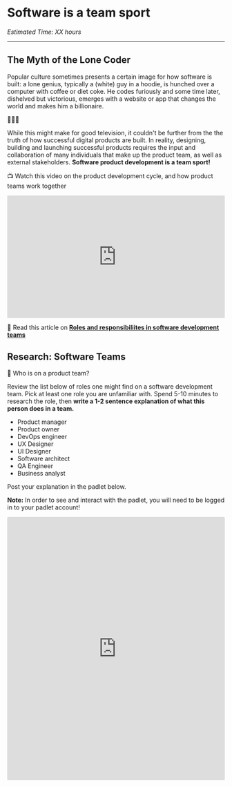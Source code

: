 # Software is a team sport

*Estimated Time: XX hours*

---

## The Myth of the Lone Coder

Popular culture sometimes presents a certain image for how software is built: a lone genius, typically a (white) guy in a hoodie, is hunched over a computer with coffee or diet coke. He codes furiously and some time later, dishelved but victorious, emerges with a website or app that changes the world and makes him a billionaire.

🚩🚩🚩

While this might make for good television, it couldn't be further from the the truth of how successful digital products are built. In reality, designing, building and launching successful products requires the input and collaboration of many individuals that make up the product team, as well as external stakeholders. **Software product development is a team sport!**

<aside>


📺 Watch this video on the product development cycle, and how product teams work together
</aside>

<div style="position: relative; padding-bottom: 56.25%; height: 0;"><iframe src="https://www.youtube.com/embed/hpn8MPHOpDo" title="YouTube video player" frameborder="0" allow="accelerometer; autoplay; clipboard-write; encrypted-media; gyroscope; picture-in-picture" allowfullscreen style="position: absolute; top: 0; left: 0; width: 100%; height: 100%;"></iframe></div>


<aside>
  
📖 Read this article on <a href="https://this.isfluent.com/blog/2018/roles-and-responsibilities-in-a-software-development-team" target="_blank">**Roles and responsibiliites in software development teams**</a>

</aside>


## Research: Software Teams 

<aside>
💬 Who is on a product team?
</aside>

Review the list below of roles one might find on a software development team. Pick at least one role you are unfamiliar with. Spend 5-10 minutes to research the role, then **write a 1-2 sentence explanation of what this person does in a team.**
  - Product manager 
  - Product owner
  - DevOps engineer
  - UX Designer
  - UI Designer
  - Software architect
  - QA Engineer
  - Business analyst 

Post your explanation in the padlet below.

**Note:** In order to see and interact with the padlet, you will need to be logged in to your padlet account!

<div style="border:1px solid rgba(0,0,0,0.1);border-radius:2px;box-sizing:border-box;overflow:hidden;position:relative;width:100%;background:#F4F4F4"><iframe src="https://padlet.com/embed/1a8wprarm320asai" frameborder="0" allow="camera;microphone;geolocation" style="width:100%;height:608px;display:block;padding:0;margin:0"></iframe></div>


